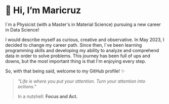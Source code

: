 # 👋 Hi, I’m Maricruz
I´m a Physicist (with a Master's in Material Science) pursuing a new career in Data Science!

I would describe myself as curious, creative and observative. 
In May 2023, I decided to change my career path. Since then, I´ve been learning programming skills and developing my ability to analyze and comprehend data in order to solve problems. 
This journey has been full of ups and downs, but the most important thing is that I'm enjoying every step. 

So, with that being said, welcome to my GitHub profile! ✨



> _"Life is where you put your attention. Turn your attention into actions."_
>
> In a nutshell: **Focus and Act.**





<!---
MCDC172/MCDC172 is a ✨ special ✨ repository because its `README.md` (this file) appears on your GitHub profile.
You can click the Preview link to take a look at your changes.
--->
